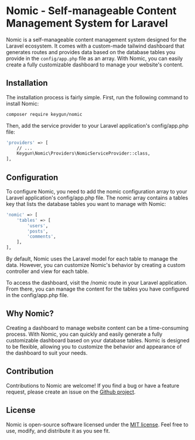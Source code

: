 # Nomic - Self-manageable Content Management System for Laravel

Nomic is a self-manageable content management system designed for the Laravel ecosystem. It comes with a custom-made tailwind dashboard that generates routes and provides data based on the database tables you provide in the `config/app.php` file as an array. With Nomic, you can easily create a fully customizable dashboard to manage your website's content.

## Installation

The installation process is fairly simple. First, run the following command to install Nomic:

```bash
composer require keygun/nomic
```

Then, add the service provider to your Laravel application's config/app.php file:

```bash
'providers' => [
    // ...
    Keygun\Nomic\Providers\NomicServiceProvider::class,
],
```

## Configuration

To configure Nomic, you need to add the nomic configuration array to your Laravel application's config/app.php file. The nomic array contains a tables key that lists the database tables you want to manage with Nomic:

```bash
'nomic' => [
    'tables' => [
        'users',
        'posts',
        'comments',
    ],
],
```
By default, Nomic uses the Laravel model for each table to manage the data. However, you can customize Nomic's behavior by creating a custom controller and view for each table.

To access the dashboard, visit the /nomic route in your Laravel application. From there, you can manage the content for the tables you have configured in the config/app.php file.

## Why Nomic?

Creating a dashboard to manage website content can be a time-consuming process. With Nomic, you can quickly and easily generate a fully customizable dashboard based on your database tables. Nomic is designed to be flexible, allowing you to customize the behavior and appearance of the dashboard to suit your needs.

## Contribution

Contributions to Nomic are welcome! If you find a bug or have a feature request, please create an issue on the [Github project](https://github.com/keygun-development/nomic/issues).

## License

Nomic is open-source software licensed under the [MIT license](https://opensource.org/licenses/MIT). Feel free to use, modify, and distribute it as you see fit.
